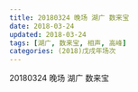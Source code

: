 ```yaml
---
title: 20180324 晚场 湖广 数来宝
date: 2018-03-24
updated: 2018-03-24
tags: [湖广, 数来宝, 相声, 高峰]
categories: (2018)戊戌年场次 
---
```

20180324 晚场 湖广 数来宝

